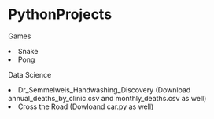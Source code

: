 # PythonProjects
<p>Games</p>
<li>Snake</li>
<li>Pong</li>
<p>Data Science</p>
<li>Dr_Semmelweis_Handwashing_Discovery (Download annual_deaths_by_clinic.csv and monthly_deaths.csv as well)</li>
<li>Cross the Road (Dowloand car.py as well)</li>
